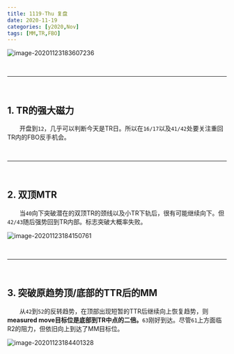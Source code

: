 ```yaml
---
title: 1119-Thu 复盘
date: 2020-11-19
categories: [y2020,Nov]
tags: [MM,TR,FBO]
---
```




![image-20201123183607236](https://tva1.sinaimg.cn/large/0081Kckwly1gkzagrid28j30nu0c1gni.jpg)


<br/>

---

<br/>

## 1. TR的强大磁力

　　开盘到`12`，几乎可以判断今天是TR日。所以在`16/17`以及`41/42`处要关注重回TR内的FBO反手机会。

<br/>

---

<br/>

## 2. 双顶MTR

　　当`40`向下突破潜在的双顶TR的颈线以及小TR下轨后，很有可能继续向下。但`42/43`随后强势回到TR内部。标志突破大概率失败。

![image-20201123184150761](https://tva1.sinaimg.cn/large/0081Kckwly1gkzamp48kqj30fv08emxv.jpg)

<br/>

---

<br/>

## 3. 突破原趋势顶/底部的TTR后的MM

　　从`42`到`52`的反转趋势，在顶部出现短暂的TTR后继续向上恢复趋势，则**measured move目标位是底部到TR中点的二倍。**`63`刚好到达。尽管`61`上方面临R2的阻力，但依旧向上到达了MM目标位。

![image-20201123184401328](https://tva1.sinaimg.cn/large/0081Kckwly1gkzaoy5nbyj309a0bd3z3.jpg)


